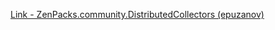 [Link - ZenPacks.community.DistributedCollectors (epuzanov)](https://github.com/epuzanov/ZenPacks.community.DistributedCollectors)
